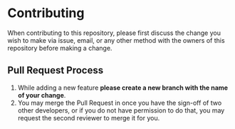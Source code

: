 # Contributing

When contributing to this repository, please first discuss the change you wish to make via issue,
email, or any other method with the owners of this repository before making a change.


## Pull Request Process

1. While adding a new feature **please create a new branch with the name of your change**.
2. You may merge the Pull Request in once you have the sign-off of two other developers, or if you
   do not have permission to do that, you may request the second reviewer to merge it for you.
